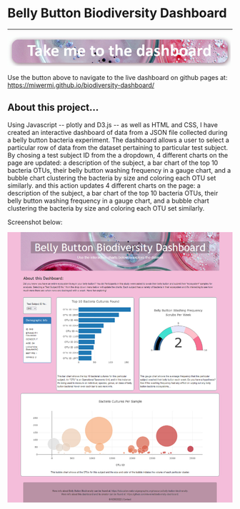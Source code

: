 
<!--                                                                                           Michelle Werner (6/26/2022)-->
# Belly Button Biodiversity Dashboard
---
<!--![alt](resources/___.png)-->
<a href="https://miwermi.github.io/biodiversity-dashboard/"><img src="https://github.com/miwermi/biodiversity-dashboard/blob/main/assets/prettypetriesbutton.jpg" width = "500" height = "68" alt ="button: go to the dashboard"></a>

Use the button above to navigate to the live dashboard on github pages at: https://miwermi.github.io/biodiversity-dashboard/

## About this project...

Using Javascript -- plotly and D3.js -- as well as HTML and CSS, I have created an interactive dashboard of data from a JSON file collected during a belly button bacteria experiment. The dashboard allows a user to select a particular row of data from the dataset pertaining to particular test subject. By chosing a test subject ID from the a dropdown, 4 different charts on the page are updated: a description of the subject, a bar chart of the top 10 bacteria OTUs, their belly button washing frequency in a gauge chart, and a bubble chart clustering the bacteria by size and coloring each OTU set similarly. and this action updates 4 different charts on the page: a description of the subject, a bar chart of the top 10 bacteria OTUs, their belly button washing frequency in a gauge chart, and a bubble chart clustering the bacteria by size and coloring each OTU set similarly.

Screenshot below:

<!--![alt](resources/___.png)-->
<img src="https://github.com/miwermi/biodiversity-dashboard/blob/main/assets/screenshot.jpg" alt ="graphic: screenshot">
